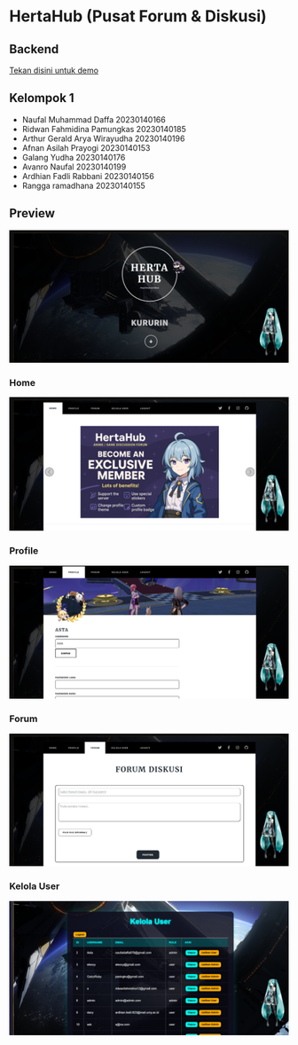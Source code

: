 # HertaHub (Pusat Forum & Diskusi)
## Backend
[Tekan disini untuk demo](https://hertahub.nadanime.com)

## Kelompok 1
- Naufal Muhammad Daffa 20230140166
- Ridwan Fahmidina Pamungkas 20230140185
- Arthur Gerald Arya Wirayudha 20230140196
- Afnan Asilah Prayogi 20230140153
- Galang Yudha 20230140176
- Avanro Naufal 20230140199
- Ardhian Fadli Rabbani 20230140156
- Rangga ramadhana 20230140155

## Preview
![Preview](/images/preview/previeweb.png)
### Home
![Home](/images/preview/preview-home.png)
### Profile
![Profile](/images/preview/preview-profile.png)
### Forum
![Forum](/images/preview/preview-forum.png)
### Kelola User
![Kelola User](/images/preview/preview-kelola-user.png)
